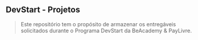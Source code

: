 ## DevStart - Projetos
> Este repositório tem o propósito de armazenar os entregáveis solicitados durante o Programa DevStart da BeAcademy & PayLivre.
